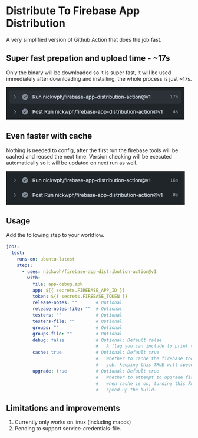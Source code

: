 # Distribute To Firebase App Distribution

A very simplified version of Github Action that does the job fast.

## Super fast prepation and upload time - ~17s

Only the binary will be downloaded so it is super fast, it will be used immediately after 
downloading and installing, the whole process is just ~17s.

![super-fast-prepation-time](.docs/assets/super-fast-prepation-time.png?raw=true)

## Even faster with cache

Nothing is needed to config, after the first run the firebase tools will be cached and reused 
the next time. Version checking will be executed automatically so it will be updated on next 
run as well.

![even-faster-with-cache](.docs/assets/even-faster-with-cache.png?raw=true)

## Usage

Add the following step to your workflow.

```yml
jobs:
  test:
    runs-on: ubuntu-latest
    steps:
      - uses: nickwph/firebase-app-distribution-action@v1
        with:
          file: app-debug.apk
          app: ${{ secrets.FIREBASE_APP_ID }}
          token: ${{ secrets.FIREBASE_TOKEN }}
          release-notes: ""       # Optional
          release-notes-file: ""  # Optional
          testers: ""             # Optional
          testers-file: ""        # Optional
          groups: ""              # Optional
          groups-file: ""         # Optional
          debug: false            # Optional: Default false
                                  #   A flag you can include to print verbose log output.
          cache: true             # Optional: Default true
                                  #   Whether to cache the firebase tools for next 
                                  #   job, keeping this TRUE will speed up the build.
          upgrade: true           # Optional: Default true
                                  #   Whether to attempt to upgrade firebase tools 
                                  #   when cache is on, turning this FALSE will 
                                  #   speed up the build.
```

## Limitations and improvements

1. Currently only works on linux (including macos)
2. Pending to support service-credentials-file.